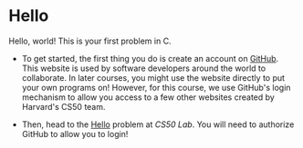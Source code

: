 # Hello

Hello, world! This is your first problem in C.

- To get started, the first thing you do is create an account on [GitHub](https://github.com/join). This website is used by software developers around the world to collaborate. In later courses, you might use the website directly to put your own programs on! However, for this course, we use GitHub's login mechanism to allow you access to a few other websites created by Harvard's CS50 team.

- Then, head to the [Hello](https://lab.cs50.io/minprog/cs50x/2020/hello/lab/) problem at *CS50 Lab*. You will need to authorize GitHub to allow you to login!
